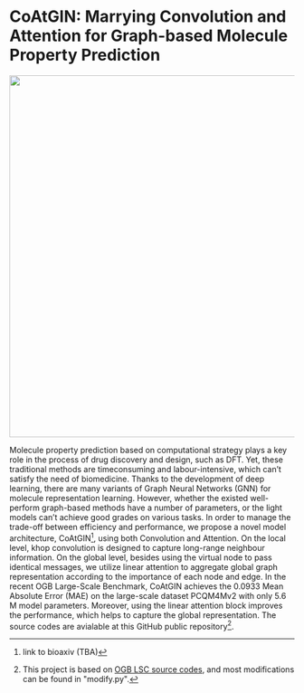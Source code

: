 # CoAtGIN: Marrying Convolution and Attention for Graph-based Molecule Property Prediction

<img src="https://user-images.githubusercontent.com/25788176/187106827-40d240fb-c8c3-49e9-a92c-e31c3d48a43a.png" width="640" />

Molecule property prediction based on computational
strategy plays a key role in the process of drug discovery
and design, such as DFT. Yet, these traditional methods are timeconsuming
and labour-intensive, which can’t satisfy the need
of biomedicine. Thanks to the development of deep learning,
there are many variants of Graph Neural Networks (GNN) for
molecule representation learning. However, whether the existed
well-perform graph-based methods have a number of parameters,
or the light models can’t achieve good grades on various
tasks. In order to manage the trade-off between efficiency and
performance, we propose a novel model architecture, CoAtGIN[^1],
using both Convolution and Attention. On the local level, khop
convolution is designed to capture long-range neighbour
information. On the global level, besides using the virtual node to
pass identical messages, we utilize linear attention to aggregate
global graph representation according to the importance of each
node and edge. In the recent OGB Large-Scale Benchmark,
CoAtGIN achieves the 0.0933 Mean Absolute Error (MAE) on
the large-scale dataset PCQM4Mv2 with only 5.6 M model parameters.
Moreover, using the linear attention block improves the
performance, which helps to capture the global representation.
The source codes are avialable at this GitHub public repository[^2].

[^1]: link to bioaxiv (TBA)
[^2]: This project is based on [OGB LSC source codes](https://github.com/snap-stanford/ogb/tree/master/examples/lsc/wikikg90m-v2), and most modifications can be found in "modify.py".
